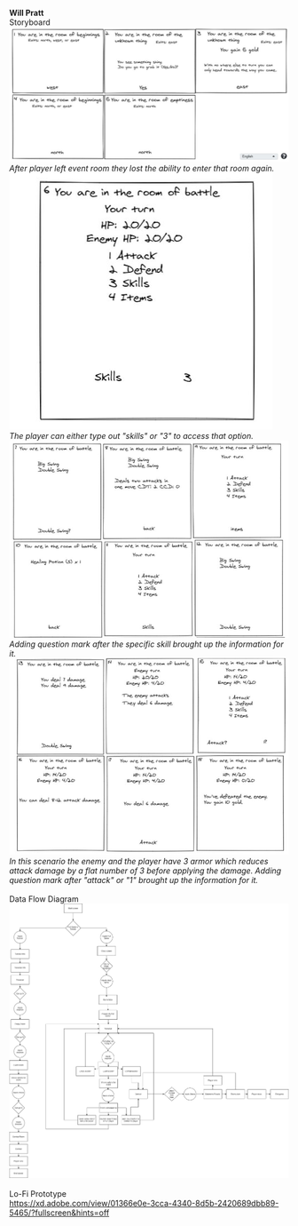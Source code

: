 **Will Pratt**
\
Storyboard
\
![Pics 1-5](/Deliverables/Storyboard%201-5.JPG)
*After player left event room they lost the ability to enter that room again.*
\
![Pics 6](/Deliverables/Storyboard%206.JPG)
\
*The player can either type out "skills" or "3" to access that option.*
![Pics 7-12](/Deliverables/Storyboard%207-12.JPG)
\
*Adding question mark after the specific skill brought up the information for it.*
![Pics 13-18](/Deliverables/Storyboard%2013-18.JPG)
\
*In this scenario the enemy and the player have 3 armor which reduces attack damage by a flat number of 3 before applying the damage.*
*Adding question mark after "attack" or "1" brought up the information for it.*
\
\
Data Flow Diagram
\
![Data Flow Diagram](/Deliverables/Data%20Flow%20Diagram.png)
\
\
Lo-Fi Prototype
\
https://xd.adobe.com/view/01366e0e-3cca-4340-8d5b-2420689dbb89-5465/?fullscreen&hints=off
